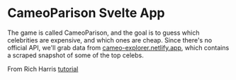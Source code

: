 # CameoParison Svelte App

The game is called CameoParison, and the goal is to guess which celebrities are expensive, and which ones are cheap. Since there's no official API, we'll grab data from [cameo-explorer.netlify.app](https://cameo-explorer.netlify.app/celebs/), which contains a scraped snapshot of some of the top celebs.

From Rich Harris [tutorial](https://svelte-workshop.netlify.app/building-a-game#)
